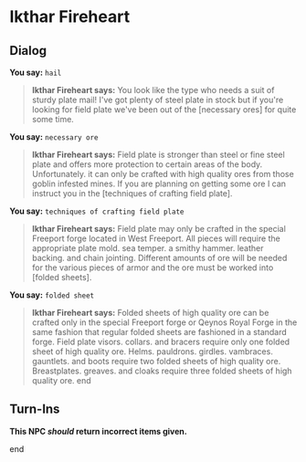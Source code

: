 # Ikthar Fireheart


## Dialog

**You say:** `hail`



>**Ikthar Fireheart says:** You look like the type who needs a suit of sturdy plate mail! I've got plenty of steel plate in stock but if you're looking for field plate we've been out of the [necessary ores] for quite some time.

**You say:** `necessary ore`



>**Ikthar Fireheart says:** Field plate is stronger than steel or fine steel plate and offers more protection to certain areas of the body. Unfortunately. it can only be crafted with high quality ores from those goblin infested mines. If you are planning on getting some ore I can instruct you in the [techniques of crafting field plate].

**You say:** `techniques of crafting field plate`



>**Ikthar Fireheart says:** Field plate may only be crafted in the special Freeport forge located in West Freeport. All pieces will require the appropriate plate mold. sea temper. a smithy hammer. leather backing. and chain jointing. Different amounts of ore will be needed for the various pieces of armor and the ore must be worked into [folded sheets].

**You say:** `folded sheet`



>**Ikthar Fireheart says:** Folded sheets of high quality ore can be crafted only in the special Freeport forge or Qeynos Royal Forge in the same fashion that regular folded sheets are fashioned in a standard forge. Field plate visors. collars. and bracers require only one folded sheet of high quality ore. Helms. pauldrons. girdles. vambraces. gauntlets. and boots require two folded sheets of high quality ore. Breastplates. greaves. and cloaks require three folded sheets of high quality ore.
end



## Turn-Ins



**This NPC *should* return incorrect items given.**

end
